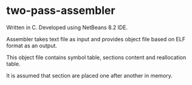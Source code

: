 # two-pass-assembler

Written in C. Developed using NetBeans 8.2 IDE. 


Assembler takes text file as input and provides object file based on ELF format as an output.



This object file contains symbol table, sections content and reallocation table. 



It is assumed that section are placed one after another in memory.
